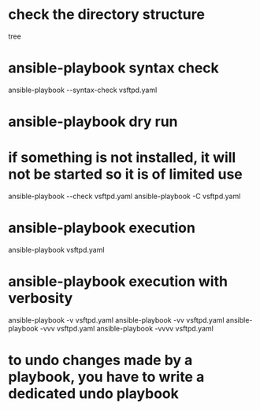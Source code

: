# check the directory structure
tree

# ansible-playbook syntax check
ansible-playbook --syntax-check vsftpd.yaml

# ansible-playbook dry run
# if something is not installed, it will not be started so it is of limited use
ansible-playbook --check vsftpd.yaml
ansible-playbook -C vsftpd.yaml

# ansible-playbook execution
ansible-playbook vsftpd.yaml

# ansible-playbook execution with verbosity
ansible-playbook -v vsftpd.yaml
ansible-playbook -vv vsftpd.yaml
ansible-playbook -vvv vsftpd.yaml
ansible-playbook -vvvv vsftpd.yaml

# to undo changes made by a playbook, you have to write a dedicated undo playbook
